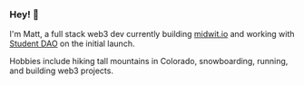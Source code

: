 ### Hey! 👋

I'm Matt, a full stack web3 dev currently building [midwit.io](https://www.midwit.io/) and working with [Student DAO](https://www.joinstudentdao.com/) on the initial launch.

Hobbies include hiking tall mountains in Colorado, snowboarding, running, and building web3 projects.

<!--
**mattbrc/mattbrc** is a ✨ _special_ ✨ repository because its `README.md` (this file) appears on your GitHub profile.

Here are some ideas to get you started:

- 🔭 I’m currently working on ...
- 🌱 I’m currently learning ...
- 👯 I’m looking to collaborate on ...
- 🤔 I’m looking for help with ...
- 💬 Ask me about ...
- 📫 How to reach me: ...
- 😄 Pronouns: ...
- ⚡ Fun fact: ...
-->
